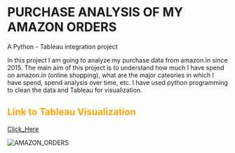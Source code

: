 # PURCHASE ANALYSIS OF MY AMAZON ORDERS

A Python - Tableau integration project

In this project I am going to analyze my purchase data from amazon.in since 2015.
The main aim of this project is to understand how much I have spend on amazon.in (online shopping), what are the major cateories in which I have spend, spend analysis over time, etc.
I have used python programming to clean the data and Tableau for visualization.<br>


## <span style='color:Orange'> Link to Tableau Visualization  </span>

[Click_Here](https://public.tableau.com/app/profile/ravi.chandrika/viz/MY_SIZ_YEARS_OF_SHOPPING_ON_AMAZON/6YEARS_AMAZON_SHOPPING)

![AMAZON_ORDERS](https://user-images.githubusercontent.com/51845833/147342954-229c0e48-eeed-4b90-bc3c-c224192fd233.png)

